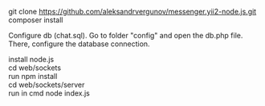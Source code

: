 git clone https://github.com/aleksandrvergunov/messenger.yii2-node.js.git <br>
composer install

Configure db (chat.sql).
Go to folder "config" and open the db.php file. There, configure the database connection.

install node.js <br>
cd web/sockets <br>
run npm install <br>
cd web/sockets/server <br>
run in cmd node index.js
